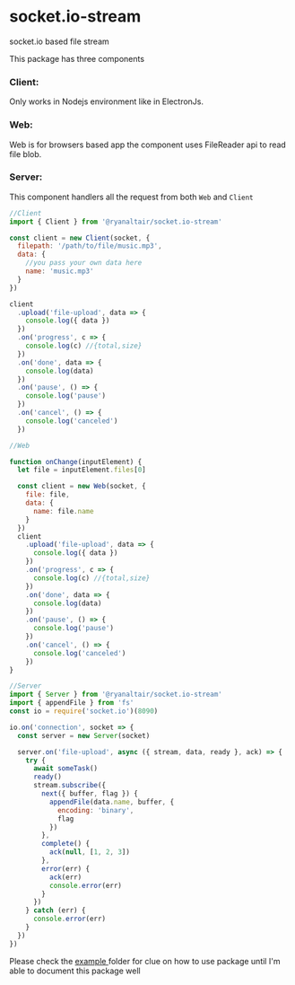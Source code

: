 # socket.io-stream

socket.io based file stream

This package has three components

### Client:

  Only works in Nodejs environment like in ElectronJs.

### Web:

  Web is for browsers based app the component uses FileReader api to read file blob.

### Server:
  This component handlers all the request from both `Web` and `Client`

```js
//Client
import { Client } from '@ryanaltair/socket.io-stream'

const client = new Client(socket, {
  filepath: '/path/to/file/music.mp3',
  data: {
    //you pass your own data here
    name: 'music.mp3'
  }
})

client
  .upload('file-upload', data => {
    console.log({ data })
  })
  .on('progress', c => {
    console.log(c) //{total,size}
  })
  .on('done', data => {
    console.log(data)
  })
  .on('pause', () => {
    console.log('pause')
  })
  .on('cancel', () => {
    console.log('canceled')
  })
```

```js
//Web

function onChange(inputElement) {
  let file = inputElement.files[0]

  const client = new Web(socket, {
    file: file,
    data: {
      name: file.name
    }
  })
  client
    .upload('file-upload', data => {
      console.log({ data })
    })
    .on('progress', c => {
      console.log(c) //{total,size}
    })
    .on('done', data => {
      console.log(data)
    })
    .on('pause', () => {
      console.log('pause')
    })
    .on('cancel', () => {
      console.log('canceled')
    })
}
```

```js
//Server
import { Server } from '@ryanaltair/socket.io-stream'
import { appendFile } from 'fs'
const io = require('socket.io')(8090)

io.on('connection', socket => {
  const server = new Server(socket)

  server.on('file-upload', async ({ stream, data, ready }, ack) => {
    try {
      await someTask()
      ready()
      stream.subscribe({
        next({ buffer, flag }) {
          appendFile(data.name, buffer, {
            encoding: 'binary',
            flag
          })
        },
        complete() {
          ack(null, [1, 2, 3])
        },
        error(err) {
          ack(err)
          console.error(err)
        }
      })
    } catch (err) {
      console.error(err)
    }
  })
})
```

Please check the <a href="https://github.com/ryanaltair/socket.io-stream/tree/master/example">example </a> folder for clue on how to use package until I'm able to document this package well
